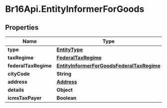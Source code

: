 # Br16Api.EntityInformerForGoods

## Properties
Name | Type | Description | Notes
------------ | ------------- | ------------- | -------------
**type** | [**EntityType**](EntityType.md) |  | [optional] 
**taxRegime** | [**FederalTaxRegime**](FederalTaxRegime.md) |  | [optional] 
**federalTaxRegime** | [**EntityInformerForGoodsFederalTaxRegime**](EntityInformerForGoodsFederalTaxRegime.md) |  | [optional] 
**cityCode** | **String** |  | [optional] 
**address** | [**Address**](Address.md) |  | [optional] 
**details** | **Object** |  | [optional] 
**icmsTaxPayer** | **Boolean** |  | [optional] 


